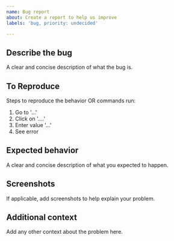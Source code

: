 ```yaml
---
name: Bug report
about: Create a report to help us improve
labels: 'bug, priority: undecided'

---
```


## Describe the bug
A clear and concise description of what the bug is.

## To Reproduce
Steps to reproduce the behavior OR commands run:
1. Go to '...'
2. Click on '....'
3. Enter value '...'
4. See error

## Expected behavior
A clear and concise description of what you expected to happen.

## Screenshots
If applicable, add screenshots to help explain your problem.

## Additional context
Add any other context about the problem here.
